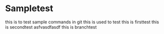 # Sampletest
this is to test sample commands in git
this is used to test
this is firsttest
this is secondtest
asfvasdfasdf
this is branchtest
